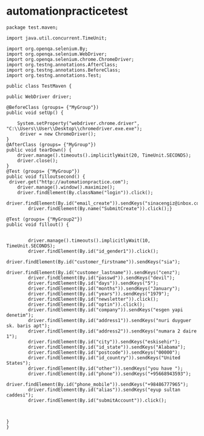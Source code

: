 # automationpracticetest
	package test.maven;

	import java.util.concurrent.TimeUnit;

	import org.openqa.selenium.By;
	import org.openqa.selenium.WebDriver;
	import org.openqa.selenium.chrome.ChromeDriver;
	import org.testng.annotations.AfterClass;
	import org.testng.annotations.BeforeClass;
	import org.testng.annotations.Test;

	public class TestMaven {
	
	public WebDriver driver;
	
	@BeforeClass (groups= {"MyGroup"})
	public void setUp() {
		
		System.setProperty("webdriver.chrome.driver", "C:\\Users\\User\\Desktop\\chromedriver.exe.exe");
		 driver = new ChromeDriver();
	}
	@AfterClass (groups= {"MyGroup"})
	public void tearDown() {
		driver.manage().timeouts().implicitlyWait(20, TimeUnit.SECONDS);
		driver.close();
	}
	@Test (groups= {"MyGroup"})
	public void filloutsecond() {
	 driver.get("http://automationpractice.com");
		driver.manage().window().maximize();
	    driver.findElement(By.className("login")).click();
		   driver.findElement(By.id("email_create")).sendKeys("sinacengiz@inbox.com");
		    driver.findElement(By.name("SubmitCreate")).click();}

	@Test (groups= {"MyGroup2"})
	public void fillout() {
		
	
		    driver.manage().timeouts().implicitlyWait(10, TimeUnit.SECONDS);
		    driver.findElement(By.id("id_gender1")).click();
		    driver.findElement(By.id("customer_firstname")).sendKeys("sia");
		    driver.findElement(By.id("customer_lastname")).sendKeys("cenz");
		    driver.findElement(By.id("passwd")).sendKeys("devil");
		    driver.findElement(By.id("days")).sendKeys("5");
		    driver.findElement(By.id("months")).sendKeys("January");
		    driver.findElement(By.id("years")).sendKeys("1979");
		    driver.findElement(By.id("newsletter")).click();
		    driver.findElement(By.id("optin")).click();
		    driver.findElement(By.id("company")).sendKeys("esgen yapi denetim");
		    driver.findElement(By.id("address1")).sendKeys("nuri duyguer sk. baris apt");
		    driver.findElement(By.id("address2")).sendKeys("numara 2 daire 1");
		    driver.findElement(By.id("city")).sendKeys("eskisehir");
		    driver.findElement(By.id("id_state")).sendKeys("Alabama");
		    driver.findElement(By.id("postcode")).sendKeys("00000");
		    driver.findElement(By.id("id_country")).sendKeys("United States");
		    driver.findElement(By.id("other")).sendKeys("you have ");
		    driver.findElement(By.id("phone")).sendKeys("+95668943593");
		    driver.findElement(By.id("phone_mobile")).sendKeys("+98486777965");
		    driver.findElement(By.id("alias")).sendKeys("eyup sultan caddesi");
		    driver.findElement(By.id("submitAccount")).click();
		    
		  
		    
	}
	}
